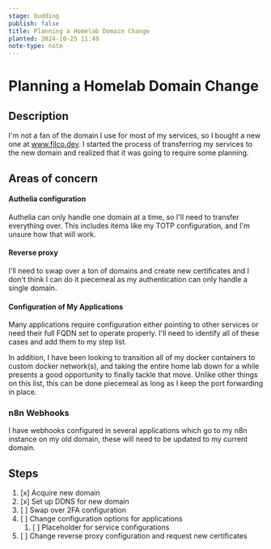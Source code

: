 ```yaml
---
stage: budding
publish: false
title: Planning a Homelab Domain Change
planted: 2024-10-25 11:49
note-type: note
---
```

# Planning a Homelab Domain Change

## Description
I'm not a fan of the domain I use for most of my services, so I bought a new one at www.filco.dev. I started the process of transferring my services to the new domain and realized that it was going to require some planning.

## Areas of concern
#### Authelia configuration
Authelia can only handle one domain at a time, so I'll need to transfer everything over. This includes items like my TOTP configuration, and I'm unsure how that will work.

#### Reverse proxy
I'll need to swap over a ton of domains and create new certificates and I don't think I can do it piecemeal as my authentication can only handle a single domain.

#### Configuration of My Applications
Many applications require configuration either pointing to other services or need their full FQDN set to operate properly. I'll need to identify all of these cases and add them to my step list.

In addition, I have been looking to transition all of my docker containers to custom docker network(s), and taking the entire home lab down for a while presents a good opportunity to finally tackle that move. Unlike other things on this list, this can be done piecemeal as long as I keep the port forwarding in place.

### n8n Webhooks
I have webhooks configured in several applications which go to my n8n instance on my old domain, these will need to be updated to my current domain.
## Steps
1. [x] Acquire new domain
2. [x] Set up DDNS for new domain
3. [ ] Swap over 2FA configuration
4. [ ] Change configuration options for applications
	1. [ ] Placeholder for service configurations
5. [ ] Change reverse proxy configuration and request new certificates

